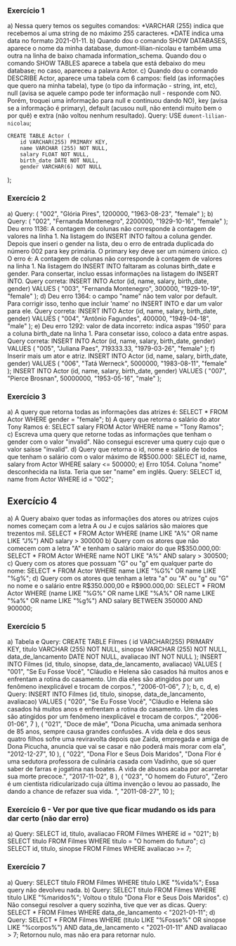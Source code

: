 ### Exercício 1

a) Nessa query temos os seguites comandos:
*VARCHAR (255) indica que recebemos aí uma string de no máximo 255 caracteres.
*DATE indica uma data no formato 2021-01-11.
b) Quando dou o comando SHOW DATABASES, aparece o nome da minha database, dumont-lilian-nicolau e também uma outra na linha de baixo chamada information_schema.
Quando dou o comando SHOW TABLES aparece a tabela que está debaixo do meu database; no caso, apareceu a palavra Actor.
c) Quando dou o comando DESCRIBE Actor, aparece uma tabela com 6 campos: field (as informações que quero na minha tabela), type (o tipo da informação - string, int, etc), null (avisa se aquele campo pode ter informação null - responde com NO. Porém, troquei uma informação para null e continuou dando NO), key (avisa se a informação é primary), default (acusou null, não entendi muito bem o por quê) e extra (não voltou nenhum resultado).
Query:
USE `dumont-lilian-nicolau`;

    CREATE TABLE Actor (
        id VARCHAR(255) PRIMARY KEY,
        name VARCHAR (255) NOT NULL,
        salary FLOAT NOT NULL,
        birth_date DATE NOT NULL,
    	gender VARCHAR(6) NOT NULL

);

### Exercício 2

a) Query:
(
"002",
"Glória Pires",
1200000,
"1963-08-23",
"female"
);
b) Query:
(
"002",
"Fernanda Montenegro",
2200000,
"1929-10-16",
"female"
);
Deu erro 1136: A contagem de colunas não corresponde à contagem de valores na linha 1. Na listagem do INSERT INTO faltou a coluna gender. Depois que inseri o gender na lista, deu o erro de entrada duplicada do número 002 para key primária. O primary key deve ser um número único.
c) O erro é: A contagem de colunas não corresponde à contagem de valores na linha 1. Na listagem do INSERT INTO faltaram as colunas birth_date e gender. Para consertar, incluo essas informações na listagem do INSERT INTO. Query correta:
INSERT INTO Actor (id, name, salary, birth_date, gender)
VALUES
(
"003",
"Fernanda Montenegro",
300000,
"1929-10-19",
"female"
);
d) Deu erro 1364: o campo "name" não tem valor por default. Para corrigir isso, tenho que incluir 'name' no INSERT INTO e dar um valor para ele.
Query correta:
INSERT INTO Actor (id, name, salary, birth_date, gender)
VALUES
(
"004",
"Antônio Fagundes",
400000,
"1949-04-18",
"male"
);
e) Deu erro 1292: valor de data incorreto: indica aspas '1950' para a coluna birth_date na linha 1. Para consetar isso, coloco a data entre aspas.
Query correta:
INSERT INTO Actor (id, name, salary, birth_date, gender)
VALUES
(
"005",
"Juliana Paes",
719333.33,
"1979-03-26",
"female"
);
f) Inserir mais um ator e atriz.
INSERT INTO Actor (id, name, salary, birth_date, gender)
VALUES
(
"006",
"Tatá Werneck",
5000000,
"1983-08-11",
"female"
);
INSERT INTO Actor (id, name, salary, birth_date, gender)
VALUES
(
"007",
"Pierce Brosnan",
50000000,
"1953-05-16",
"male"
);

### Exercício 3

a) A query que retorna todas as informações das atrizes é: SELECT * FROM Actor WHERE gender = "female";
b) A query que retorna o salário do ator Tony Ramos é: SELECT salary FROM Actor WHERE name = "Tony Ramos";
c) Escreva uma query que retorne todas as informações que tenham o gender com o valor "invalid". Não consegui escrever uma query cujo que o valor saísse "invalid".
d) Query que retorna o id, nome e salário de todos que tenham o salário com o valor máximo de R$500.000: SELECT id, name, salary from Actor WHERE salary <= 500000;
e) Erro 1054. Coluna "nome" desconhecida na lista. Teria que ser "name" em inglês. 
Query: SELECT id, name from Actor WHERE id = "002";

## Exercício 4

a) A Query abaixo quer todas as informações dos atores ou atrizes cujos nomes começam com a letra A ou J e cujos salários são maiores que trezentos mil. 
SELECT * FROM Actor
WHERE (name LIKE "A%" OR name LIKE "J%") AND salary > 300000
b) Query com os atores que não comecem com a letra "A" e tenham o salário maior do que R$350.000,00:
SELECT * FROM Actor
WHERE name NOT LIKE "A%" AND salary > 300500;
c) Query com os atores que possuam "G" ou "g" em qualquer parte do nome:
SELECT * FROM Actor WHERE name LIKE "%G%" OR name LIKE "%g%";
d) Query com os atores que tenham a letra "a" ou "A" ou "g" ou "G" no nome e o salário entre R$350.000,00 e R$900.000,00: SELECT * FROM Actor WHERE (name LIKE "%G%" OR name LIKE "%A%" OR name LIKE "%a%" OR name LIKE "%g%") AND salary BETWEEN 350000 AND 900000;

### Exercício 5
a) Tabela e Query:
CREATE TABLE Filmes (
    id VARCHAR(255) PRIMARY KEY,
    titulo VARCHAR (255) NOT NULL,
    sinopse VARCHAR (255) NOT NULL,
    data_de_lancamento DATE NOT NULL,
	avaliacao INT NOT NULL
);
INSERT INTO Filmes (id, titulo, sinopse, data_de_lancamento, avaliacao) VALUES 
(
 "001",
 "Se Eu Fosse Você",
 "Cláudio e Helena são casados há muitos anos e enfrentam a rotina do casamento. 
 Um dia eles são atingidos por um fenômeno inexplicável e trocam de corpos.",
 "2006-01-06",
 7
);
b, c, d, e) Query:
INSERT INTO Filmes (id, titulo, sinopse, data_de_lancamento, avaliacao) VALUES 
(
 "020",
 "Se Eu Fosse Você",
 "Cláudio e Helena são casados há muitos anos e enfrentam a rotina do casamento. 
 Um dia eles são atingidos por um fenômeno inexplicável e trocam de corpos.",
 "2006-01-06",
 7
),
(
"021",
"Doce de mãe",
"Dona Picucha, uma animada senhora de 85 anos, sempre causa grandes confusões. 
A vida dela e dos seus quatro filhos sofre uma reviravolta depois que Zaida, 
empregada e amiga de Dona Picucha, anuncia que vai se casar e 
não poderá mais morar com ela",
"2012-12-27",
10
),
(
"022",
"Dona Flor e Seus Dois Maridos",
"Dona Flor é uma sedutora professora de culinária casada com Vadinho, 
que só quer saber de farras e jogatina nas boates. A vida de abusos acaba por
 acarretar sua morte precoce.",
"2017-11-02",
8
),
(
"023",
"O homem do Futuro",
"Zero é um cientista ridicularizado cuja última invenção o levou ao passado, 
lhe dando a chance de refazer sua vida. ",
"2011-08-27",
10
);

### Exercício 6 - Ver por que tive que ficar mudando os ids para dar certo (não dar erro)
a) Query: SELECT id, titulo, avaliacao FROM Filmes WHERE id = "021";
b) SELECT titulo FROM Filmes WHERE titulo = "O homem do futuro";
c) SELECT id, titulo, sinopse FROM Filmes WHERE avaliacao >= 7; 

### Exercício 7
a) Query: SELECT titulo FROM Filmes WHERE titulo LIKE "%vida%";
Essa query não devolveu nada.
b) Query: SELECT titulo FROM Filmes WHERE titulo LIKE "%maridos%";
Voltou o título "Dona Flor e Seus Dois Maridos".
c) Não consegui resolver a query sozinha, tive que ver as dicas. Query:
SELECT * FROM Filmes WHERE data_de_lancamento < "2021-01-11";
d) Query: SELECT * FROM Filmes WHERE (titulo LIKE "%Fosse%" OR sinopse LIKE "%corpos%") AND 
data_de_lancamento < "2021-01-11" AND avaliacao > 7;
Retornou nulo, mas não era para retornar nulo.